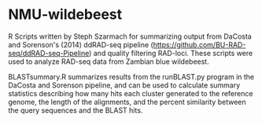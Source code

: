 # NMU-wildebeest
R Scripts written by Steph Szarmach for summarizing output from DaCosta and Sorenson's (2014) ddRAD-seq pipeline (https://github.com/BU-RAD-seq/ddRAD-seq-Pipeline) and quality filtering RAD-loci. These scripts were used to analyze RAD-seq data from Zambian blue wildebeest.

BLASTsummary.R summarizes results from the runBLAST.py program in the DaCosta and Sorenson pipeline, and can be used to calculate summary statistics describing how many hits each cluster generated to the reference genome, the length of the alignments, and the percent similarity between the query sequences and the BLAST hits.
